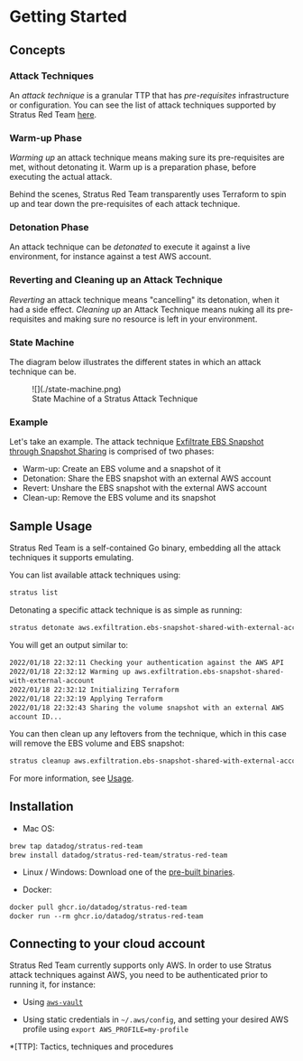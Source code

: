 # Getting Started

## Concepts

### Attack Techniques

An *attack technique* is a granular TTP that has *pre-requisites* infrastructure or configuration.
You can see the list of attack techniques supported by Stratus Red Team [here](../attack-techniques/list.md).

### Warm-up Phase

*Warming up* an attack technique means making sure its pre-requisites are met, without detonating it. 
Warm up is a preparation phase, before executing the actual attack.

Behind the scenes, Stratus Red Team transparently uses Terraform to spin up and tear down the pre-requisites of each attack technique.


### Detonation Phase

An attack technique can be *detonated* to execute it against a live environment, for instance against a test AWS account.

### Reverting and Cleaning up an Attack Technique

*Reverting* an attack technique means "cancelling" its detonation, when it had a side effect. *Cleaning up* an Attack Technique means nuking all its pre-requisites and making sure no resource is left in your environment.

### State Machine

The diagram below illustrates the different states in which an attack technique can be.

<figure markdown>
![](./state-machine.png)
<figcaption>State Machine of a Stratus Attack Technique</figcaption>
</figure>

### Example

Let's take an example. The attack technique [Exfiltrate EBS Snapshot through Snapshot Sharing](../../attack-techniques/AWS/aws.exfiltration.ebs-snapshot-shared-with-external-account/) is comprised of two phases:

- Warm-up: Create an EBS volume and a snapshot of it
- Detonation: Share the EBS snapshot with an external AWS account
- Revert: Unshare the EBS snapshot with the external AWS account
- Clean-up: Remove the EBS volume and its snapshot

## Sample Usage

Stratus Red Team is a self-contained Go binary, embedding all the attack techniques it supports emulating.

You can list available attack techniques using:

```bash
stratus list
```

Detonating a specific attack technique is as simple as running:

```bash
stratus detonate aws.exfiltration.ebs-snapshot-shared-with-external-account
```

You will get an output similar to:

```
2022/01/18 22:32:11 Checking your authentication against the AWS API
2022/01/18 22:32:12 Warming up aws.exfiltration.ebs-snapshot-shared-with-external-account
2022/01/18 22:32:12 Initializing Terraform
2022/01/18 22:32:19 Applying Terraform
2022/01/18 22:32:43 Sharing the volume snapshot with an external AWS account ID...
```

You can then clean up any leftovers from the technique, which in this case will remove the EBS volume and EBS snapshot:

```bash
stratus cleanup aws.exfiltration.ebs-snapshot-shared-with-external-account
```

For more information, see [Usage](./usage.md).

## Installation

- Mac OS: 

```
brew tap datadog/stratus-red-team
brew install datadog/stratus-red-team/stratus-red-team
```

- Linux / Windows: Download one of the [pre-built binaries](https://github.com/datadog/stratus-red-team/releases).

- Docker:

```
docker pull ghcr.io/datadog/stratus-red-team
docker run --rm ghcr.io/datadog/stratus-red-team
```

## Connecting to your cloud account

Stratus Red Team currently supports only AWS. In order to use Stratus attack techniques against AWS, you need to be authenticated prior to running it, for instance:

- Using [`aws-vault`](https://github.com/99designs/aws-vault)

- Using static credentials in `~/.aws/config`, and setting your desired AWS profile using `export AWS_PROFILE=my-profile`

*[TTP]: Tactics, techniques and procedures